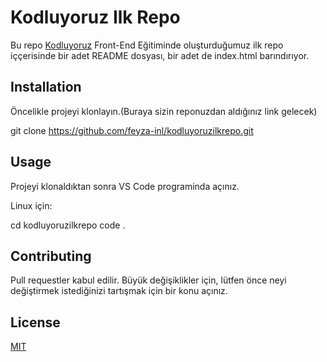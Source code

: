 # Kodluyoruz Ilk Repo
Bu repo [Kodluyoruz](https://www.kodluyoruz.org/) Front-End Eğitiminde oluşturduğumuz ilk repo iççerisinde bir adet README dosyası, bir adet de index.html barındırıyor.




## Installation 
Öncelikle projeyi klonlayın.(Buraya sizin reponuzdan aldığınız link gelecek)

git clone https://github.com/feyza-inl/kodluyoruzilkrepo.git


## Usage
Projeyi klonaldıktan sonra VS Code programinda açınız.

Linux için:


cd kodluyoruzilkrepo
code .



## Contributing

Pull requestler kabul edilir. Büyük değişiklikler için, lütfen önce neyi değiştirmek istediğinizi tartışmak için bir konu açınız.



## License
[MIT](https://choosealicense.com/licenses/mit/)